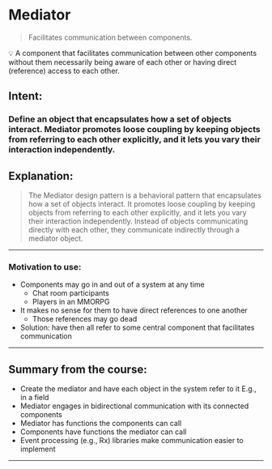 # Mediator

> Facilitates communication between components.
>

<aside>
💡 A component that facilitates communication between other components without them necessarily being aware of each other or having direct (reference) access to each other.

</aside>

## Intent:

### Define an object that encapsulates how a set of objects interact. Mediator promotes loose coupling by keeping objects from referring to each other explicitly, and it lets you vary their interaction independently.

## Explanation:

> The Mediator design pattern is a behavioral pattern that encapsulates how a set of objects interact. It promotes loose coupling by keeping objects from referring to each other explicitly, and it lets you vary their interaction independently. Instead of objects communicating directly with each other, they communicate indirectly through a mediator object.
>

---

### Motivation to use:

- Components may go in and out of a system at any time
    - Chat room participants
    - Players in an MMORPG
- It makes no sense for them to have direct references to one another
    - Those references may go dead
- Solution: have then all refer to some central component that facilitates communication

---

## Summary from the course:

- Create the mediator and have each object in the system refer to it E.g., in a field
- Mediator engages in bidirectional communication with its connected components
- Mediator has functions the components can call
- Components have functions the mediator can call
- Event processing (e.g., Rx) libraries make communication easier to implement

---